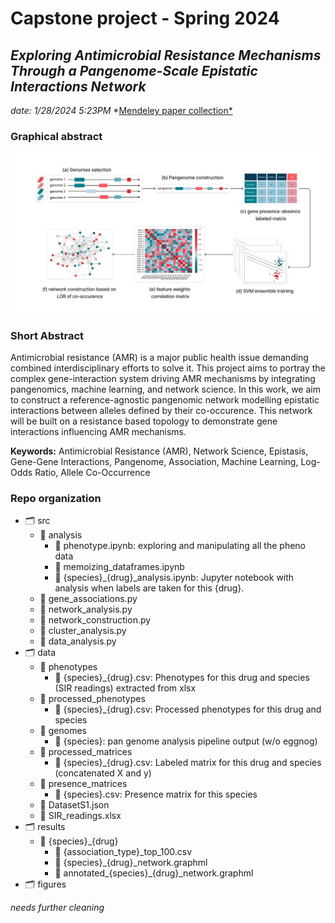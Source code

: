# Capstone project - Spring 2024

## _Exploring Antimicrobial Resistance Mechanisms Through a Pangenome-Scale Epistatic Interactions Network_

_date: 1/28/2024 5:23PM_
*[Mendeley paper collection*](./references.bib)

### Graphical abstract

![graphical-abstract](figures/graphical_abstract.png)

### Short Abstract
Antimicrobial resistance (AMR) is a major public health issue demanding combined interdisciplinary efforts to solve it. This project aims to portray the complex gene-interaction system driving AMR mechanisms by integrating pangenomics, machine learning, and network science. 
In this work, we aim to construct a reference-agnostic pangenomic network modelling epistatic interactions between alleles defined by their co-occurence. This network will be built on a resistance based topology to demonstrate gene interactions influencing AMR mechanisms.

**Keywords:** Antimicrobial Resistance (AMR), Network Science, Epistasis, Gene-Gene Interactions, Pangenome, Association, Machine Learning, Log-Odds Ratio, Allele Co-Occurrence

### Repo organization

* 🗂️ src
  * 📁 analysis
    * 📄 phenotype.ipynb: exploring and manipulating all the pheno data
    * 📄 memoizing_dataframes.ipynb
    * 📄 {species}_{drug}_analysis.ipynb: Jupyter notebook with analysis when labels are taken for this {drug}.  
  * 📄 gene_associations.py
  * 📄 network_analysis.py
  * 📄 network_construction.py
  * 📄 cluster_analysis.py
  * 📄 data_analysis.py
* 🗂️ data
  * 📁 phenotypes
    * 📄 {species}_{drug}.csv: Phenotypes for this drug and species (SIR readings) extracted from xlsx
  * 📁 processed_phenotypes
    * 📄 {species}_{drug}.csv: Processed phenotypes for this drug and species
  * 📁 genomes
    * 📁 {species}: pan genome analysis pipeline output (w/o eggnog)  
  * 📁 processed_matrices
    * 📄 {species}_{drug}.csv: Labeled matrix for this drug and species (concatenated X and y)
  * 📁 presence_matrices
    * 📄 {species}.csv: Presence matrix for this species
  * 📄 DatasetS1.json
  * 📄 SIR_readings.xlsx
* 🗂️ results
  * 📁 {species}_{drug}
    * 📄 {association_type}_top_100.csv
    * 📄 {species}_{drug}_network.graphml
    * 📄 annotated_{species}_{drug}_network.graphml
* 🗂️ figures


_needs further cleaning_

